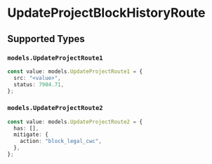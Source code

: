 # UpdateProjectBlockHistoryRoute


## Supported Types

### `models.UpdateProjectRoute1`

```typescript
const value: models.UpdateProjectRoute1 = {
  src: "<value>",
  status: 7904.71,
};
```

### `models.UpdateProjectRoute2`

```typescript
const value: models.UpdateProjectRoute2 = {
  has: [],
  mitigate: {
    action: "block_legal_cwc",
  },
};
```

